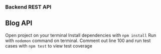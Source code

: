 ### Backend REST API

## Blog API

Open project on your terminal 
Install dependencies with ``` npm install ```
Run with ``` nodemon ``` command on terminal. 
Comment out line 100 and run test cases with ``` npm test ``` to view test coverage
